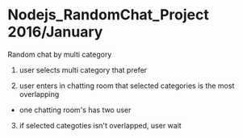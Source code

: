 # Nodejs_RandomChat_Project 2016/January


Random chat by multi category

1. user selects multi category that prefer

2. user enters in chatting room that selected categories is the most overlapping
 -  one chatting room's has two user
 
3. if selected categoties isn't overlapped, user wait
